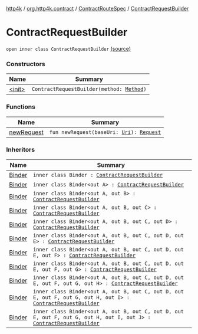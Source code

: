[http4k](../../../index.md) / [org.http4k.contract](../../index.md) / [ContractRouteSpec](../index.md) / [ContractRequestBuilder](./index.md)

# ContractRequestBuilder

`open inner class ContractRequestBuilder` [(source)](https://github.com/http4k/http4k/blob/master/http4k-contract/src/main/kotlin/org/http4k/contract/routeSpec.kt#L34)

### Constructors

| Name | Summary |
|---|---|
| [&lt;init&gt;](-init-.md) | `ContractRequestBuilder(method: `[`Method`](../../../org.http4k.core/-method/index.md)`)` |

### Functions

| Name | Summary |
|---|---|
| [newRequest](new-request.md) | `fun newRequest(baseUri: `[`Uri`](../../../org.http4k.core/-uri/index.md)`): `[`Request`](../../../org.http4k.core/-request/index.md) |

### Inheritors

| Name | Summary |
|---|---|
| [Binder](../../-contract-route-spec0/-binder/index.md) | `inner class Binder : `[`ContractRequestBuilder`](./index.md) |
| [Binder](../../-contract-route-spec1/-binder/index.md) | `inner class Binder<out A> : `[`ContractRequestBuilder`](./index.md) |
| [Binder](../../-contract-route-spec2/-binder/index.md) | `inner class Binder<out A, out B> : `[`ContractRequestBuilder`](./index.md) |
| [Binder](../../-contract-route-spec3/-binder/index.md) | `inner class Binder<out A, out B, out C> : `[`ContractRequestBuilder`](./index.md) |
| [Binder](../../-contract-route-spec4/-binder/index.md) | `inner class Binder<out A, out B, out C, out D> : `[`ContractRequestBuilder`](./index.md) |
| [Binder](../../-contract-route-spec5/-binder/index.md) | `inner class Binder<out A, out B, out C, out D, out E> : `[`ContractRequestBuilder`](./index.md) |
| [Binder](../../-contract-route-spec6/-binder/index.md) | `inner class Binder<out A, out B, out C, out D, out E, out F> : `[`ContractRequestBuilder`](./index.md) |
| [Binder](../../-contract-route-spec7/-binder/index.md) | `inner class Binder<out A, out B, out C, out D, out E, out F, out G> : `[`ContractRequestBuilder`](./index.md) |
| [Binder](../../-contract-route-spec8/-binder/index.md) | `inner class Binder<out A, out B, out C, out D, out E, out F, out G, out H> : `[`ContractRequestBuilder`](./index.md) |
| [Binder](../../-contract-route-spec9/-binder/index.md) | `inner class Binder<out A, out B, out C, out D, out E, out F, out G, out H, out I> : `[`ContractRequestBuilder`](./index.md) |
| [Binder](../../-contract-route-spec10/-binder/index.md) | `inner class Binder<out A, out B, out C, out D, out E, out F, out G, out H, out I, out J> : `[`ContractRequestBuilder`](./index.md) |
